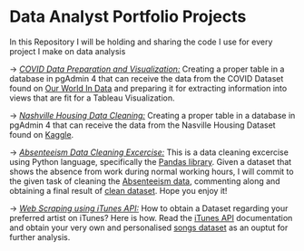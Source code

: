 #  Data Analyst Portfolio Projects
 In this Repository I will be holding and sharing the
code I use for every project I make on data analysis

→ <i class="fab fa-github">[COVID Data Preparation and Visualization:](https://github.com/danielryvero/Portfolio-Projects-Data-Analytics/blob/main/COVID_Data_prep_Visualization.sql)</i> Creating a proper table in a database in pgAdmin 4
that can receive the data from the COVID Dataset found on [Our World In Data](https://ourworldindata.org/explorers/coronavirus-data-explorer?zoomToSelection=true&country=USA~GBR~CAN~DEU~ITA~IND&pickerSort=asc&pickerMetric=location&Interval=Cumulative&Relative+to+Population=true&Color+by+test+positivity=false&Metric=Excess+mortality+%28estimates%29) and preparing it for extracting information into views that are fit for a Tableau Visualization.

→ <i class="fab fa-github">[Nashville Housing Data Cleaning:](https://github.com/danielryvero/Portfolio-Projects-Data-Analytics/blob/main/Data_Cleaning_Nashville_Housing.sql)</i> Creating a proper table in a database in pgAdmin 4
that can receive the data from the Nasville Housing Dataset found on [Kaggle](https://www.kaggle.com/datasets/tmthyjames/nashville-housing-data).

→ <i class="fab fa-github">[Absenteeism Data Cleaning Excercise:](https://github.com/danielryvero/Portfolio-Projects-Data-Analytics/blob/main/Absenteeism%20excercise_complete.ipynb)</i> This is a data cleaning excercise using Python language, specifically the [Pandas library](https://pandas.pydata.org/). Given a dataset that shows the absence from work during normal working hours, I will commit to the given task of cleaning the 
[Absenteeism data](https://github.com/danielryvero/Portfolio-Projects-Data-Analytics/blob/main/Absenteeism_Excercise_dataset.csv), commenting along and obtaining a final result of [clean dataset](https://github.com/danielryvero/Portfolio-Projects-Data-Analytics/blob/main/df_cleaned.csv). Hope you enjoy it!

→ <i class="fab fa-github">[Web Scraping using iTunes API:](https://github.com/danielryvero/Portfolio-Projects-Data-Analytics/blob/main/Web%20Scraping%20iTunes%20API.ipynb)</i>
How to obtain a Dataset regarding your preferred artist on iTunes? Here is how. Read the [iTunes API](https://performance-partners.apple.com/search-api) documentation and obtain your very own and personalised [songs dataset](https://github.com/danielryvero/Portfolio-Projects-Data-Analytics/blob/main/songs_info.csv) as an ouptut for further analysis.
